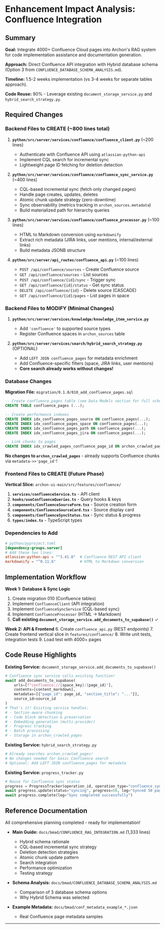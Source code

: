 # Enhancement Impact Analysis: Confluence Integration

## Summary

**Goal:** Integrate 4000+ Confluence Cloud pages into Archon's RAG system for code implementation assistance and documentation generation.

**Approach:** Direct Confluence API integration with Hybrid database schema (Option 3 from `CONFLUENCE_DATABASE_SCHEMA_ANALYSIS.md`).

**Timeline:** 1.5-2 weeks implementation (vs 3-4 weeks for separate tables approach).

**Code Reuse:** 90% - Leverage existing `document_storage_service.py` and `hybrid_search_strategy.py`.

## Required Changes

### Backend Files to CREATE (~800 lines total)

1. **`python/src/server/services/confluence/confluence_client.py`** (~200 lines)
   - Authenticate with Confluence API using `atlassian-python-api`
   - Implement CQL search for incremental sync
   - Lightweight page ID fetching for deletion detection

2. **`python/src/server/services/confluence/confluence_sync_service.py`** (~400 lines)
   - CQL-based incremental sync (fetch only changed pages)
   - Handle page creates, updates, deletes
   - Atomic chunk update strategy (zero-downtime)
   - Sync observability (metrics tracking in `archon_sources.metadata`)
   - Build materialized path for hierarchy queries

3. **`python/src/server/services/confluence/confluence_processor.py`** (~100 lines)
   - HTML to Markdown conversion using `markdownify`
   - Extract rich metadata (JIRA links, user mentions, internal/external links)
   - Build metadata JSONB structure

4. **`python/src/server/api_routes/confluence_api.py`** (~100 lines)
   - `POST /api/confluence/sources` - Create Confluence source
   - `GET /api/confluence/sources` - List sources
   - `POST /api/confluence/{id}/sync` - Trigger sync
   - `GET /api/confluence/{id}/status` - Get sync status
   - `DELETE /api/confluence/{id}` - Delete source (CASCADE)
   - `GET /api/confluence/{id}/pages` - List pages in space

### Backend Files to MODIFY (Minimal Changes)

1. **`python/src/server/services/knowledge/knowledge_item_service.py`**
   - Add `'confluence'` to supported source types
   - Register Confluence spaces in `archon_sources` table

2. **`python/src/server/services/search/hybrid_search_strategy.py`** (OPTIONAL)
   - Add `LEFT JOIN confluence_pages` for metadata enrichment
   - Add Confluence-specific filters (space, JIRA links, user mentions)
   - **Core search already works without changes!**

### Database Changes

**Migration File:** `migration/0.1.0/010_add_confluence_pages.sql`

```sql
-- Create confluence_pages table (see Data Models section for full schema)
CREATE TABLE confluence_pages (...);

-- Create performance indexes
CREATE INDEX idx_confluence_pages_source ON confluence_pages(...);
CREATE INDEX idx_confluence_pages_space ON confluence_pages(...);
CREATE INDEX idx_confluence_pages_path ON confluence_pages(...);
CREATE INDEX idx_confluence_pages_jira ON confluence_pages(...);

-- Link chunks to pages
CREATE INDEX idx_crawled_pages_confluence_page_id ON archon_crawled_pages(...);
```

**No changes to `archon_crawled_pages`** - already supports Confluence chunks via `metadata->>'page_id'`!

### Frontend Files to CREATE (Future Phase)

**Vertical Slice:** `archon-ui-main/src/features/confluence/`

1. **`services/confluenceService.ts`** - API client
2. **`hooks/useConfluenceQueries.ts`** - Query hooks & keys
3. **`components/ConfluenceSourceForm.tsx`** - Source creation form
4. **`components/ConfluenceSourceCard.tsx`** - Source display card
5. **`components/ConfluenceSyncStatus.tsx`** - Sync status & progress
6. **`types/index.ts`** - TypeScript types

### Dependencies to Add

```toml
# python/pyproject.toml
[dependency-groups.server]
# Add these two lines:
atlassian-python-api = "^3.41.0"  # Confluence REST API client
markdownify = "^0.11.6"           # HTML to Markdown conversion
```

## Implementation Workflow

**Week 1: Database & Sync Logic**
1. Create migration 010 (Confluence tables)
2. Implement `ConfluenceClient` (API integration)
3. Implement `ConfluenceSyncService` (CQL-based sync)
4. Implement `ConfluenceProcessor` (HTML → Markdown)
5. **Call existing `document_storage_service.add_documents_to_supabase()`** ✓

**Week 2: API & Frontend**
6. Create `confluence_api.py` (REST endpoints)
7. Create frontend vertical slice in `features/confluence/`
8. Write unit tests, integration tests
9. Load test with 4000+ pages

## Code Reuse Highlights

**Existing Service:** `document_storage_service.add_documents_to_supabase()`
```python
# Confluence sync service calls existing function!
await add_documents_to_supabase(
    urls=[f"confluence://{space_key}/{page_id}"],
    contents=[content_markdown],
    metadatas=[{"page_id": page_id, "section_title": "..."}],
    source_id=source_id
)
# That's it! Existing service handles:
# - Section-aware chunking
# - Code block detection & preservation
# - Embedding generation (multi-provider)
# - Progress tracking
# - Batch processing
# - Storage in archon_crawled_pages
```

**Existing Service:** `hybrid_search_strategy.py`
```python
# Already searches archon_crawled_pages!
# No changes needed for basic Confluence search
# Optional: Add LEFT JOIN confluence_pages for metadata
```

**Existing Service:** `progress_tracker.py`
```python
# Reuse for Confluence sync status
progress = ProgressTracker(operation_id, operation_type="confluence_sync")
await progress.update(status="syncing", progress=50, log="Synced 50 pages")
await progress.complete(log="Sync completed successfully")
```

## Reference Documentation

All comprehensive planning completed - ready for implementation!

- **Main Guide:** `docs/bmad/CONFLUENCE_RAG_INTEGRATION.md` (1,333 lines)
  - Hybrid schema rationale
  - CQL-based incremental sync strategy
  - Deletion detection strategies
  - Atomic chunk update pattern
  - Search integration
  - Performance optimization
  - Testing strategy

- **Schema Analysis:** `docs/bmad/CONFLUENCE_DATABASE_SCHEMA_ANALYSIS.md`
  - Comparison of 3 database schema options
  - Why Hybrid Schema was selected

- **Example Metadata:** `docs/bmad/conf_metadata_example_*.json`
  - Real Confluence page metadata samples

---
